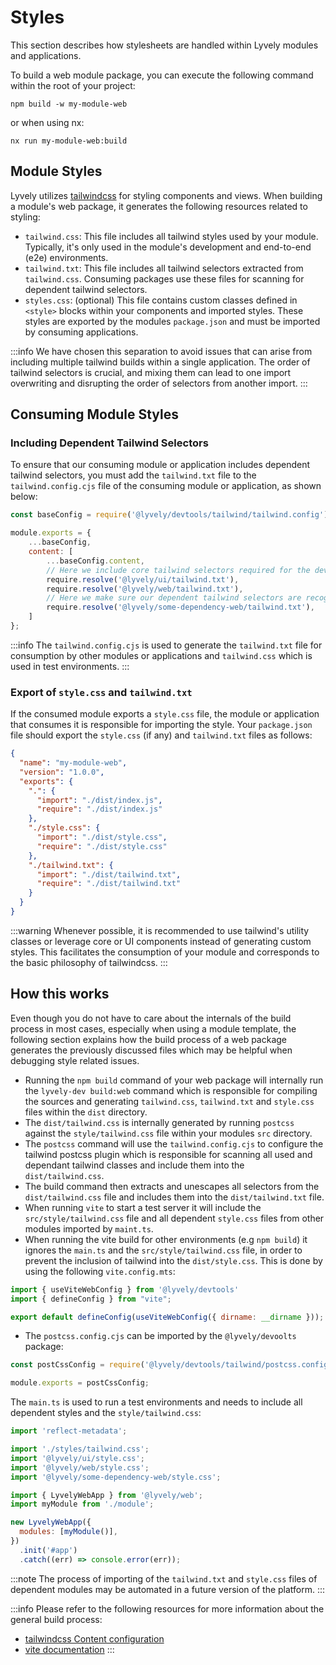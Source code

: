 # Styles

This section describes how stylesheets are handled within Lyvely modules and applications. 

To build a web module package, you can execute the following command within the root of your project:

```shell
npm build -w my-module-web
```

or when using nx:

```shell
nx run my-module-web:build
```

## Module Styles

Lyvely utilizes [tailwindcss](https://tailwindcss.com/) for styling components and views. 
When building a module's web package, it generates the following resources related to styling:

- `tailwind.css`: This file includes all tailwind styles used by your module. 
Typically, it's only used in the module's development and end-to-end (e2e) environments.
- `tailwind.txt`: This file includes all tailwind selectors extracted from `tailwind.css`.
Consuming packages use these files for scanning for dependent tailwind selectors.
- `styles.css`: (optional) This file contains custom classes defined in `<style>` blocks within your components and imported styles. 
These styles are exported by the modules `package.json` and must be imported by consuming applications. 


:::info
We have chosen this separation to avoid issues that can arise from including multiple tailwind builds within a single 
application. The order of tailwind selectors is crucial, and mixing them can lead to one import overwriting and 
disrupting the order of selectors from another import.
:::

## Consuming Module Styles

### Including Dependent Tailwind Selectors

To ensure that our consuming module or application includes dependent tailwind selectors, you must add the `tailwind.txt`
file to the `tailwind.config.cjs` file of the consuming module or application, as shown below:

```javascript title=tailwind.config.cjs
const baseConfig = require('@lyvely/devtools/tailwind/tailwind.config');

module.exports = {
    ...baseConfig,
    content: [
        ...baseConfig.content,
        // Here we include core tailwind selectors required for the development and e2e environment.
        require.resolve('@lyvely/ui/tailwind.txt'),
        require.resolve('@lyvely/web/tailwind.txt'),
        // Here we make sure our dependent tailwind selectors are recognized and included.
        require.resolve('@lyvely/some-dependency-web/tailwind.txt'),
    ]
};
```

:::info
The `tailwind.config.cjs` is used to generate the `tailwind.txt` file for consumption by other modules or applications 
and `tailwind.css` which is used in test environments.
:::

### Export of `style.css` and `tailwind.txt`


If the consumed module exports a `style.css` file, the module or application that consumes it is responsible for 
importing the style. Your `package.json` file should export the `style.css` (if any) and `tailwind.txt` files as follows:

```json title=package.json
{
  "name": "my-module-web",
  "version": "1.0.0",
  "exports": {
    ".": {
      "import": "./dist/index.js",
      "require": "./dist/index.js"
    },
    "./style.css": {
      "import": "./dist/style.css",
      "require": "./dist/style.css"
    },
    "./tailwind.txt": {
      "import": "./dist/tailwind.txt",
      "require": "./dist/tailwind.txt"
    }
  }
}
```

:::warning
Whenever possible, it is recommended to use tailwind's utility classes or leverage core or UI components instead of
generating custom styles. This facilitates the consumption of your module and corresponds to the basic philosophy 
of tailwindcss.
:::

## How this works

Even though you do not have to care about the internals of the build process in most cases, especially when using a
module template, the following section explains how the build process of a web package generates the previously discussed
files which may be helpful when debugging style related issues.

- Running the `npm build` command of your web package will internally run the `lyvely-dev build:web` command which is
responsible for compiling the sources and generating `tailwind.css`, `tailwind.txt` and `style.css` files within the `dist` directory.
- The `dist/tailwind.css` is internally generated by running `postcss` against the `style/tailwind.css` file within your modules `src`
directory.
- The `postcss` command will use the `tailwind.config.cjs` to configure the tailwind postcss plugin which
is responsible for scanning all used and dependant tailwind classes and include them into the `dist/tailwind.css`. 
- The build command then extracts and unescapes all selectors from the `dist/tailwind.css` file and includes them into the `dist/tailwind.txt` file.
- When running `vite` to start a test server it will include the `src/style/tailwind.css` file and all dependent 
`style.css` files from other modules imported by `maint.ts`.
- When running the vite build for other environments (e.g `npm build`) it ignores the `main.ts` and the
`src/style/tailwind.css` file, in order to prevent the inclusion of tailwind into the `dist/style.css`. 
This is done by using the following `vite.config.mts`:

```javascript title=vite.config.ts
import { useViteWebConfig } from '@lyvely/devtools'
import { defineConfig } from "vite";

export default defineConfig(useViteWebConfig({ dirname: __dirname }));
```

- The `postcss.config.cjs` can be imported by the `@lyvely/devoolts` package:

```javascript title=postcss.config.cjs
const postCssConfig = require('@lyvely/devtools/tailwind/postcss.config.js');

module.exports = postCssConfig;
```

The `main.ts` is used to run a test environments and needs to include all dependent styles and the `style/tailwind.css`:

```javascript title=main.ts
import 'reflect-metadata';

import './styles/tailwind.css';
import '@lyvely/ui/style.css';
import '@lyvely/web/style.css';
import '@lyvely/some-dependency-web/style.css';

import { LyvelyWebApp } from '@lyvely/web';
import myModule from './module';

new LyvelyWebApp({
  modules: [myModule()],
})
  .init('#app')
  .catch((err) => console.error(err));
```

:::note
The process of importing of the `tailwind.txt` and `style.css` files of dependent modules may be automated 
in a future version of the platform.
:::

:::info
Please refer to the following resources for more information about the general build process:

- [tailwindcss Content configuration](https://tailwindcss.com/docs/configuration#content)
- [vite documentation](https://vitejs.dev/guide/)
:::